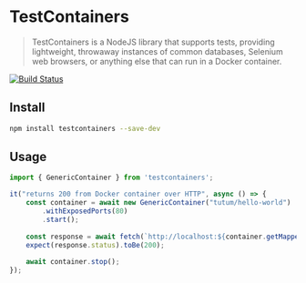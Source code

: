 # TestContainers

> TestContainers is a NodeJS library that supports tests, providing lightweight, throwaway instances of common databases, Selenium web browsers, or anything else that can run in a Docker container.

[![Build Status](https://travis-ci.org/cristianrgreco/testcontainers-node.svg?branch=master)](https://travis-ci.org/cristianrgreco/testcontainers-node)

## Install

```bash
npm install testcontainers --save-dev
```

## Usage

```javascript
import { GenericContainer } from 'testcontainers';

it("returns 200 from Docker container over HTTP", async () => {
    const container = await new GenericContainer("tutum/hello-world")
        .withExposedPorts(80)
        .start();
        
    const response = await fetch(`http://localhost:${container.getMappedPort(80)}`);
    expect(response.status).toBe(200);
    
    await container.stop();
});
```
